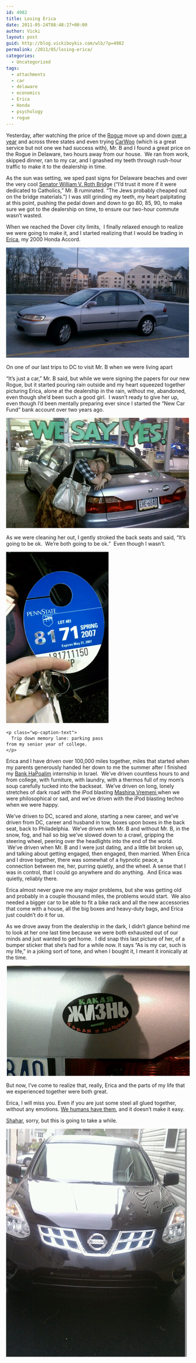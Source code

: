 ```yaml
---
id: 4982
title: Losing Erica
date: 2011-05-24T08:48:27+00:00
author: Vicki
layout: post
guid: http://blog.vickiboykis.com/wlb/?p=4982
permalink: /2011/05/losing-erica/
categories:
  - Uncategorized
tags:
  - attachments
  - car
  - delaware
  - economics
  - Erica
  - Honda
  - psychology
  - rogue
---
```

Yesterday, after watching the price of the [Rogue](http://www.nissanusa.com/rogue/) move up and down [over a year](http://blog.vickiboykis.com/wlb/2010/12/06/car-troubles/) and across three states and even trying [CarWoo](https://carwoo.com/) (which is a great service but not one we had success with), Mr. B and I found a great price on the Rogue in Delaware, two hours away from our house.  We ran from work, skipped dinner, ran to my car, and I gnashed my teeth through rush-hour traffic to make it to the dealership in time.

As the sun was setting, we sped past signs for Delaware beaches and over the very cool [Senator William V. Roth Bridg](http://en.wikipedia.org/wiki/Chesapeake_%26_Delaware_Canal_Bridge)e (&#8220;I&#8217;d trust it more if it were dedicated to Catholics,&#8221; Mr. B ruminated. &#8220;The Jews probably cheaped out on the bridge materials.&#8221;) I was still grinding my teeth, my heart palpitating at this point, pushing the pedal down and down to go 80, 85, 90, to make sure we got to the dealership on time, to ensure our two-hour commute wasn&#8217;t wasted.

When we reached the Dover city limits,  I finally relaxed enough to realize we were going to make it, and I started realizing that I would be trading in [Erica](http://blog.vickiboykis.com/wlb/2010/12/26/the-winter-solstice-is-over/), my 2000 Honda Accord.

<div id="attachment_4991" style="width: 510px" class="wp-caption aligncenter">
  <a href="https://raw.githubusercontent.com/veekaybee/wlb/gh-pages/assets/images/2011/05/wpid-IMAG0659.jpg"><img class="size-full wp-image-4991" title="wpid-IMAG0659.jpg" src="https://raw.githubusercontent.com/veekaybee/wlb/gh-pages/assets/images/2011/05/wpid-IMAG0659.jpg" alt="" width="500" height="300" /></a>
  
  <p class="wp-caption-text">
    On one of our last trips to DC to visit Mr. B when we were living apart
  </p>
</div>

<p style="text-align: center;">
  <p>
    &#8220;It&#8217;s just a car,&#8221; Mr. B said, but while we were signing the papers for our new Rogue, but it started pouring rain outside and my heart squeezed together picturing Erica, alone at the dealership in the rain, without me, abandoned, even though she&#8217;d been such a good girl.  I wasn&#8217;t ready to give her up, even though I&#8217;d been mentally preparing ever since I started the &#8220;New Car Fund&#8221; bank account over two years ago.
  </p>
  
  <p>
    <a href="https://raw.githubusercontent.com/veekaybee/wlb/gh-pages/assets/images/2011/05/wpid-IMAG0815.jpg"><img class="aligncenter size-full wp-image-4984" title="wpid-IMAG0815.jpg" src="https://raw.githubusercontent.com/veekaybee/wlb/gh-pages/assets/images/2011/05/wpid-IMAG0815.jpg" alt="" width="500" height="300" /></a>
  </p>
  
  <p>
    As we were cleaning her out, I gently stroked the back seats and said, &#8220;It&#8217;s going to be ok.  We&#8217;re both going to be ok.&#8221;  Even though I wasn&#8217;t.
  </p>
  
  <div id="attachment_4987" style="width: 290px" class="wp-caption aligncenter">
    <a href="https://raw.githubusercontent.com/veekaybee/wlb/gh-pages/assets/images/2011/05/wpid-IMAG0818.jpg"><img class="size-full wp-image-4987 " title="wpid-IMAG0818.jpg" src="https://raw.githubusercontent.com/veekaybee/wlb/gh-pages/assets/images/2011/05/wpid-IMAG0818.jpg" alt="" width="280" height="466" /></a>
    
    <p class="wp-caption-text">
      Trip down memory lane: parking pass from my senior year of college.
    </p>
  </div>
  
  <p style="text-align: left;">
    Erica and I have driven over 100,000 miles together, miles that started when my parents generously handed her down to me the summer after I finished my <a href="http://www.bankhapoalim.com/">Bank HaPoalim</a> internship in Israel.  We&#8217;ve driven countless hours to and from college, with furniture, with laundry, with a thermos full of my mom&#8217;s soup carefully tucked into the backseat.  We&#8217;ve driven on long, lonely stretches of dark road with the iPod blasting <a href="http://blog.vickiboykis.com/wlb/2010/04/19/time-machine-mashina-vremeni-and-my-dad/">Mashina Vremeni </a> when we were philosophical or sad, and we&#8217;ve driven with the iPod blasting techno when we were happy.
  </p>
  
  <p style="text-align: left;">
    We&#8217;ve driven to DC, scared and alone, starting a new career, and we&#8217;ve driven from DC, career and husband in tow, boxes upon boxes in the back seat, back to Philadelphia.  We&#8217;ve driven with Mr. B and without Mr. B, in the snow, fog, and hail so big we&#8217;ve slowed down to a crawl, gripping the steering wheel, peering over the headlights into the end of the world.  We&#8217;ve driven when Mr. B and I were just dating, and a little bit broken up, and talking about getting engaged, then engaged, then married. When Erica and I drove together, there was somewhat of a hypnotic peace, a connection between me, her, purring quietly, and the wheel. A sense that I was in control, that I could go anywhere and do anything.  And Erica was quietly, reliably there.
  </p>
  
  <p style="text-align: left;">
    Erica almost never gave me any major problems, but she was getting old and probably in a couple thousand miles, the problems would start.  We also needed a bigger car to be able to fit a bike rack and all the new accessories that come with a house, all the big boxes and heavy-duty bags, and Erica just couldn&#8217;t do it for us.
  </p>
  
  <p style="text-align: left;">
    As we drove away from the dealership in the dark, I didn&#8217;t glance behind me to look at her one last time because we were both exhausted out of our minds and just wanted to get home.  I did snap this last picture of her, of a bumper sticker that she&#8217;s had for a while now. It says &#8220;As is my car, such is my life,&#8221; in a joking sort of tone, and when I bought it, I meant it ironically at the time.
  </p>
  
  <p style="text-align: center;">
    <img class="aligncenter" title="wpid-IMAG0817.jpg" src="https://raw.githubusercontent.com/veekaybee/wlb/gh-pages/assets/images/2011/05/wpid-IMAG0817.jpg" alt="" width="500" height="300" />
  </p>
  
  <p>
    But now, I&#8217;ve come to realize that, really, Erica and the parts of my life that we experienced together were both great.
  </p>
  
  <p>
    Erica, I will miss you. Even if you are just some steel all glued together, without any emotions. <a href="http://www.cyclonefanatic.com/forum/off-topic/49096-emotional-attachment-vehicles.html">We humans have them</a>, and it doesn&#8217;t make it easy.
  </p>
  
  <p>
    <a href="http://en.wikipedia.org/wiki/Shahar_(god)">Shahar</a>, sorry, but this is going to take a while.
  </p>
  
  <p>
    <a href="https://raw.githubusercontent.com/veekaybee/wlb/gh-pages/assets/images/2011/05/wpid-IMAG0820.jpg"></a><a href="https://raw.githubusercontent.com/veekaybee/wlb/gh-pages/assets/images/2011/05/Screen-shot-2011-05-24-at-8.43.57-AM.png"><img class="aligncenter size-full wp-image-4993" title="Screen shot 2011-05-24 at 8.43.57 AM" src="https://raw.githubusercontent.com/veekaybee/wlb/gh-pages/assets/images/2011/05/Screen-shot-2011-05-24-at-8.43.57-AM.png" alt="" width="494" height="621" /></a>
  </p>
  
  <div>
    <span style="color: #0000ee; -webkit-text-decorations-in-effect: underline;"><br /> </span>
  </div>
